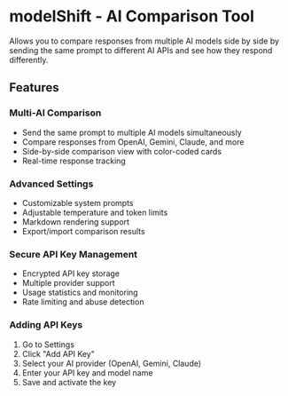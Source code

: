 # modelShift - AI Comparison Tool

Allows you to compare responses from multiple AI models side by side by sending the same prompt to different AI APIs and see how they respond differently.

## Features

### Multi-AI Comparison

- Send the same prompt to multiple AI models simultaneously
- Compare responses from OpenAI, Gemini, Claude, and more
- Side-by-side comparison view with color-coded cards
- Real-time response tracking

### Advanced Settings

- Customizable system prompts
- Adjustable temperature and token limits
- Markdown rendering support
- Export/import comparison results

### Secure API Key Management

- Encrypted API key storage
- Multiple provider support
- Usage statistics and monitoring
- Rate limiting and abuse detection

### Adding API Keys

1. Go to Settings
2. Click "Add API Key"
3. Select your AI provider (OpenAI, Gemini, Claude)
4. Enter your API key and model name
5. Save and activate the key
